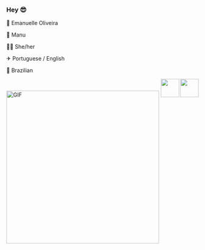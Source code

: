 ### Hey 😎

👤 Emanuelle Oliveira

🌹 Manu

👩🏽 She/her

✈ Portuguese / English

📍 Brazilian
</p>
<a href="https://github.com/manuoliver" target="_blank">
  <img align="right" src="https://cdn.iconscout.com/icon/free/png-256/github-108-438008.png" width="48px" height="48px"  x="7>
</a><br />
<p align="left" > 
<a href="https://www.instagram.com/_.emanuelleoliveira/" target="_blank">
  <img align="right" src="https://cdn.icon-icons.com/icons2/1211/PNG/512/1491579602-yumminkysocialmedia36_83067.png" width="48px" height="48px">
</a><br />
<p align="left" >
<img align="center" alt="GIF" src="https://octocat-generator-assets.githubusercontent.com/my-octocat-1621464015119.png" width="400px" />

